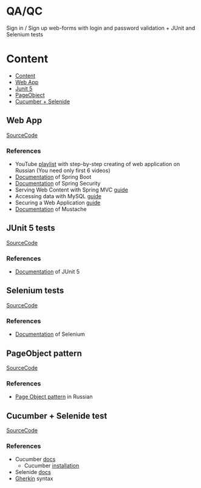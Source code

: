 # QA/QC

Sign in / Sign up web-forms with login and password validation + JUnit and Selenium tests

# Content

- [Content](#content)
- [Web App](#web-app)
- [Junit 5](#junit-5-tests)
- [PageObject](#pageobject-pattern)
- [Cucumber + Selenide](#cucumber--selenide-test)

## Web App

[SourceCode](src/main/java/edu/keepeasy/testcode)

### References

- YouTube [playlist](https://www.youtube.com/playlist?list=PLU2ftbIeotGpAYRP9Iv2KLIwK36-o_qYk) with step-by-step
  creating of web application on Russian (You need only first 6 videos)
- [Documentation](https://spring.io/projects/spring-boot) of Spring Boot
- [Documentation](https://spring.io/projects/spring-security) of Spring Security
- Serving Web Content with Spring MVC [guide](https://spring.io/guides/gs/serving-web-content/)
- Accessing data with MySQL [guide](https://spring.io/guides/gs/accessing-data-mysql/)
- Securing a Web Application [guide](https://spring.io/guides/gs/securing-web/)
- [Documentation](http://mustache.github.io/mustache.5.html) of Mustache

## JUnit 5 tests

[SourceCode](src/test/java/edu/keepeasy/testcode)

### References

- [Documentation](https://junit.org/junit5/docs/current/user-guide/) of JUnit 5

## Selenium tests

[SourceCode](src/test/java/selenium)

### References

- [Documentation](https://www.selenium.dev/documentation/en/) of Selenium

## PageObject pattern

[SourceCode](src/test/java/selenium/pageObjectTest)

### References

- [Page Object pattern](http://internetka.in.ua/selenium-page-object/) in Russian

## Cucumber + Selenide test

[SourceCode](src/test/java/cucumber/test)

### References

- Cucumber [docs](https://cucumber.io/docs/cucumber/)
    - Cucumber [installation](https://cucumber.io/docs/installation/java/)
- Selenide [docs](https://ru.selenide.org/documentation.html)
- [Gherkin](https://cucumber.io/docs/gherkin/reference/) syntax